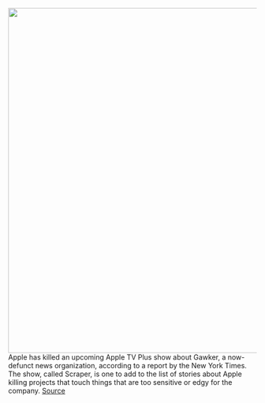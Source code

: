 <img src='https://cdn.vox-cdn.com/thumbor/IyETiUroNcmpZPZvrv5KmtAR7ug=/0x0:1632x918/1200x800/filters:focal(632x334:892x594)/cdn.vox-cdn.com/uploads/chorus_image/image/68514004/Apple_introduces_apple_tv_plus_03252019_big.jpg.large_2x.0.jpg' width='700px' /><br/>
Apple has killed an upcoming Apple TV Plus show about Gawker, a now-defunct news organization, according to a report by the New York Times. The show, called Scraper, is one to add to the list of stories about Apple killing projects that touch things that are too sensitive or edgy for the company.
<a href='https://www.theverge.com/2020/12/14/22175355/a-show-about-gawker-proved-too-hot-for-apple-to-handle'> Source <a/>